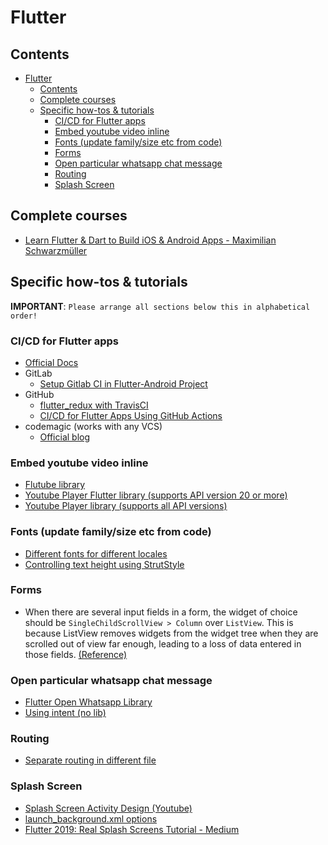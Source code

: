 # Flutter

## Contents

- [Flutter](#flutter)
  - [Contents](#contents)
  - [Complete courses](#complete-courses)
  - [Specific how-tos & tutorials](#specific-how-tos--tutorials)
    - [CI/CD for Flutter apps](#cicd-for-flutter-apps)
    - [Embed youtube video inline](#embed-youtube-video-inline)
    - [Fonts (update family/size etc from code)](#fonts-update-familysize-etc-from-code)
    - [Forms](#forms)
    - [Open particular whatsapp chat message](#open-particular-whatsapp-chat-message)
    - [Routing](#routing)
    - [Splash Screen](#splash-screen)

## Complete courses

- [Learn Flutter & Dart to Build iOS & Android Apps - Maximilian Schwarzmüller](https://www.udemy.com/course/learn-flutter-dart-to-build-ios-android-apps/)

## Specific how-tos & tutorials

**IMPORTANT**: `Please arrange all sections below this in alphabetical order!`

### CI/CD for Flutter apps

- [Official Docs](https://flutter.dev/docs/deployment/cd)
- GitLab
  - [Setup Gitlab CI in Flutter-Android Project](https://medium.com/@chima_37359/setup-gitlab-ci-in-flutter-android-project-89f6628828e8)
- GitHub
  - [flutter_redux with TravisCI](https://github.com/brianegan/flutter_redux/blob/master/.travis.yml)
  - [CI/CD for Flutter Apps Using GitHub Actions](https://medium.com/better-programming/ci-cd-for-flutter-apps-using-github-actions-b833f8f7aac)
- codemagic (works with any VCS)
  - [Official blog](https://blog.codemagic.io/getting-started-with-codemagic/)

### Embed youtube video inline

- [Flutube library](https://pub.dev/packages/flutube)
- [Youtube Player Flutter library (supports API version 20 or more)](https://pub.dev/packages/youtube_player_flutter)
- [Youtube Player library (supports all API versions)](https://pub.dev/packages/youtube_player)

### Fonts (update family/size etc from code)

- [Different fonts for different locales](https://medium.com/saugo360/flutter-different-fonts-for-different-locales-d190a89b58c)
- [Controlling text height using StrutStyle](https://medium.com/@najeira/control-text-height-using-strutstyle-4b9b5151668b)

### Forms

- When there are several input fields in a form, the widget of choice should be `SingleChildScrollView > Column` over `ListView`. This is because ListView removes widgets from the widget tree when they are scrolled out of view far enough, leading to a loss of data entered in those fields. [(Reference)](https://www.udemy.com/course/learn-flutter-dart-to-build-ios-android-apps/learn/lecture/15145432#overview)

### Open particular whatsapp chat message

- [Flutter Open Whatsapp Library](https://pub.dev/packages/flutter_open_whatsapp)
- [Using intent (no lib)](https://stackoverflow.com/questions/50672710/how-to-launch-whatsapp-and-facebook-messenger-window-from-flutter-to-point-to-a)

### Routing

- [Separate routing in different file](https://medium.com/flutter-community/flutter-navigation-cheatsheet-a-guide-to-named-routing-dc642702b98c)

### Splash Screen

- [Splash Screen Activity Design (Youtube)](https://www.youtube.com/watch?v=FNBuo-7zg2Q)
- [launch_background.xml options](https://developer.android.com/guide/topics/resources/drawable-resource)
- [Flutter 2019: Real Splash Screens Tutorial - Medium](https://medium.com/flutter-community/flutter-2019-real-splash-screens-tutorial-16078660c7a1)

